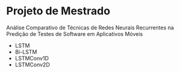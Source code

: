 # Projeto de Mestrado


Análise Comparativo de Técnicas de Redes Neurais Recurrentes na Predição de Testes de Software em Aplicativos Móveis

* LSTM
* Bi-LSTM
* LSTMConv1D
* LSTMConv2D

